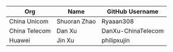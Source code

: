 | Org                    | Name                   | GitHub Username             |
| -----------------------| -----------------------|-----------------------------|
| China Unicom | Shuoran Zhao | Ryaaan308 |
| China Telecom | Dan Xu | DanXu-ChinaTelecom |
| Huawei | Jin Xu | philipxujin |
